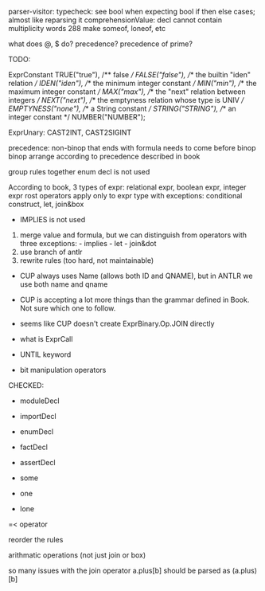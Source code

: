parser-visitor:
typecheck: see bool when expecting bool
if then else cases; almost like reparsing it
comprehensionValue: decl cannot contain multiplicity words 288
make someof, loneof, etc



what does @, $ do? precedence? 
precedence of prime?




TODO:

ExprConstant
                    TRUE("true"),
                    /** false */
                    FALSE("false"),
                    /** the builtin "iden" relation */
                    IDEN("iden"),
                    /** the minimum integer constant */
                    MIN("min"),
                    /** the maximum integer constant */
                    MAX("max"),
                    /** the "next" relation between integers */
                    NEXT("next"),
                    /** the emptyness relation whose type is UNIV */
                    EMPTYNESS("none"),
                    /** a String constant */
                    STRING("STRING"),
                    /** an integer constant */
                    NUMBER("NUMBER");

ExprUnary: CAST2INT, CAST2SIGINT


precedence:
non-binop that ends with formula needs to come before binop
binop arrange according to precedence described in book



group rules together
enum decl is not used

According to book, 
3 types of expr: relational expr, boolean expr, integer expr
rost operators apply only to expr type with exceptions: conditional construct, let, join&box

- IMPLIES is not used
1) merge value and formula, but we can distinguish from operators
    with three exceptions:
        - implies
        - let
        - join&dot
2) use branch of antlr
3) rewrite rules (too hard, not maintainable)

- CUP always uses Name (allows both ID and QNAME), but in ANTLR we use both name and qname
- CUP is accepting a lot more things than the grammar defined in Book. Not sure which one to follow.

- seems like CUP doesn't create ExprBinary.Op.JOIN directly
- what is ExprCall

- UNTIL keyword
- bit manipulation operators

CHECKED:
- moduleDecl
- importDecl
- enumDecl
- factDecl
- assertDecl

- some
- one
- lone

=< operator

reorder the rules

arithmatic operations (not just join or box)

so many issues with the join operator
a.plus[b] should be parsed as (a.plus)[b]
